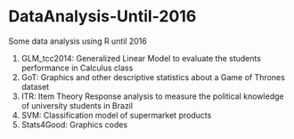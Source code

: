 # DataAnalysis-Until-2016
Some data analysis using R until 2016

1) GLM_tcc2014: Generalized Linear Model to evaluate the students performance in Calculus class 
2) GoT: Graphics and other descriptive statistics about a Game of Thrones dataset 
3) ITR: Item Theory Response analysis to measure the political knowledge of university students in Brazil
4) SVM: Classification model of supermarket products 
5) Stats4Good: Graphics codes 
